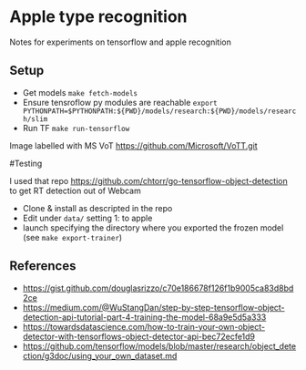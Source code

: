 # Apple type recognition

Notes for experiments on tensorflow and apple recognition


## Setup

- Get models `make fetch-models`
- Ensure tensroflow py modules are reachable `export PYTHONPATH=$PYTHONPATH:${PWD}/models/research:${PWD}/models/research/slim`
- Run TF `make run-tensorflow`

Image labelled with MS VoT https://github.com/Microsoft/VoTT.git


#Testing

I used that repo https://github.com/chtorr/go-tensorflow-object-detection to get RT detection out of Webcam

- Clone & install as descripted in the repo
- Edit under `data/` setting 1: to apple
- launch specifying the directory where you exported the frozen model (see `make export-trainer`)

## References

- https://gist.github.com/douglasrizzo/c70e186678f126f1b9005ca83d8bd2ce
- https://medium.com/@WuStangDan/step-by-step-tensorflow-object-detection-api-tutorial-part-4-training-the-model-68a9e5d5a333
- https://towardsdatascience.com/how-to-train-your-own-object-detector-with-tensorflows-object-detector-api-bec72ecfe1d9
- https://github.com/tensorflow/models/blob/master/research/object_detection/g3doc/using_your_own_dataset.md
